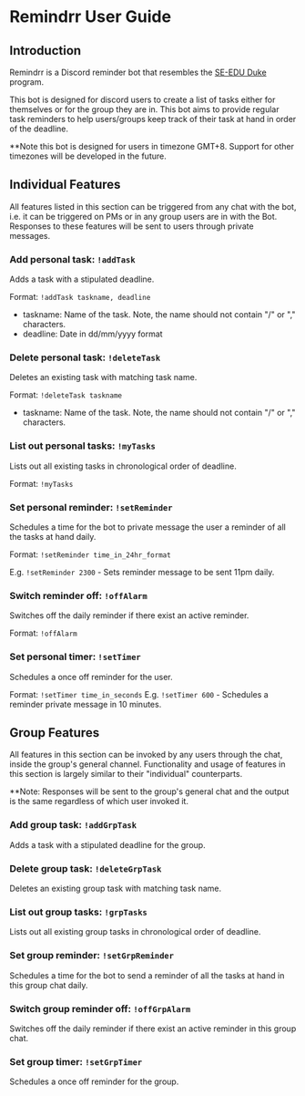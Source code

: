 # Remindrr User Guide

## Introduction

Remindrr is a Discord reminder bot that resembles the [SE-EDU Duke](https://nus-cs2103-ay1920s1.github.io/website/se-book-adapted/projectDuke/index.html) program.

This bot is designed for discord users to create a list of tasks either for themselves or for the group they are in.
This bot aims to provide regular task reminders to help users/groups keep track of their task at hand in order of the deadline.

**Note this bot is designed for users in timezone GMT+8. Support for other timezones will be developed in the future.


## Individual Features
All features listed in this section can be triggered from any chat with the bot,
i.e. it can be triggered on PMs or in any group users are in with the Bot.
Responses to these features will be sent to users through private messages.


### Add personal task: `!addTask`

Adds a task with a stipulated deadline. 

Format: `!addTask taskname, deadline`
 * taskname: Name of the task. Note, the name should not contain "/" or "," characters.
 * deadline: Date in dd/mm/yyyy format

### Delete personal task: `!deleteTask`

Deletes an existing task with matching task name.

Format: `!deleteTask taskname`
 * taskname: Name of the task. Note, the name should not contain "/" or "," characters.


### List out personal tasks: `!myTasks`

Lists out all existing tasks in chronological order of deadline.

Format: `!myTasks`


### Set personal reminder: `!setReminder`

Schedules a time for the bot to private message the user a reminder of all the tasks at hand daily.

Format: `!setReminder time_in_24hr_format`

E.g. `!setReminder 2300` - Sets reminder message to be sent 11pm daily.


### Switch reminder off: `!offAlarm`

Switches off the daily reminder if there exist an active reminder.

Format: `!offAlarm`


### Set personal timer: `!setTimer`

Schedules a once off reminder for the user.

Format: `!setTimer time_in_seconds`
E.g. `!setTimer 600` - Schedules a reminder private message in 10 minutes. 


## Group Features
All features in this section can be invoked by any users through the chat, inside the group's general channel.
Functionality and usage of features in this section is largely similar to their "individual" counterparts.

**Note: Responses will be sent to the group's general chat and the output is the same regardless of which user invoked it. 


### Add group task: `!addGrpTask`

Adds a task with a stipulated deadline for the group.


### Delete group task: `!deleteGrpTask`

Deletes an existing group task with matching task name.


### List out group tasks: `!grpTasks`

Lists out all existing group tasks in chronological order of deadline.


### Set group reminder: `!setGrpReminder`

Schedules a time for the bot to send a reminder of all the tasks at hand in this group chat daily.


### Switch group reminder off: `!offGrpAlarm`

Switches off the daily reminder if there exist an active reminder in this group chat.


### Set group timer: `!setGrpTimer`

Schedules a once off reminder for the group.
